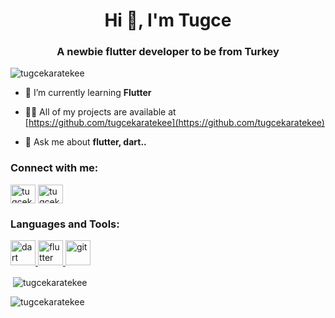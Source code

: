 <!-- ### Hi there 👋 -->

<h1 align="center">Hi 👋, I'm Tugce</h1>
<h3 align="center">A newbie flutter developer to be from Turkey</h3>

<p align="left"> <img src="https://komarev.com/ghpvc/?username=tugcekaratekee&label=Profile%20views&color=0e75b6&style=flat" alt="tugcekaratekee" /> </p>

- 🌱 I’m currently learning **Flutter**

- 👨‍💻 All of my projects are available at [https://github.com/tugcekaratekee](https://github.com/tugcekaratekee)


- 💬 Ask me about **flutter, dart..**

<h3 align="left">Connect with me:</h3>
<p align="left">
<a href="https://linkedin.com/in/tugcekarateke" target="blank"><img align="center" src="https://raw.githubusercontent.com/rahuldkjain/github-profile-readme-generator/master/src/images/icons/Social/linked-in-alt.svg" alt="tugcekarateke" height="30" width="40" /></a>
<a href="https://instagram.com/tugcekrtk" target="blank"><img align="center" src="https://raw.githubusercontent.com/rahuldkjain/github-profile-readme-generator/master/src/images/icons/Social/instagram.svg" alt="tugcekaratekee" height="30" width="40" /></a>
</p>

<h3 align="left">Languages and Tools:</h3>
<p align="left"> 
<a href="https://dart.dev" target="_blank"> <img src="https://www.vectorlogo.zone/logos/dartlang/dartlang-icon.svg" alt="dart" width="40" height="40"/> </a>
<a href="https://flutter.dev" target="_blank"> <img src="https://www.vectorlogo.zone/logos/flutterio/flutterio-icon.svg" alt="flutter" width="40" height="40"/> </a>
<a href="https://git-scm.com/" target="_blank"> <img src="https://www.vectorlogo.zone/logos/git-scm/git-scm-icon.svg" alt="git" width="40" height="40"/> </a>

<p>&nbsp;<img align="center" src="https://github-readme-stats.vercel.app/api?username=tugcekaratekee&show_icons=true&locale=en" alt="tugcekaratekee" /></p>

<p><img align="center" src="https://github-readme-streak-stats.herokuapp.com/?user=tugcekaratekee&" alt="tugcekaratekee" /></p>
